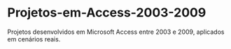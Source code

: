 # Projetos-em-Access-2003-2009
Projetos desenvolvidos em Microsoft Access entre 2003 e 2009, aplicados em cenários reais.
